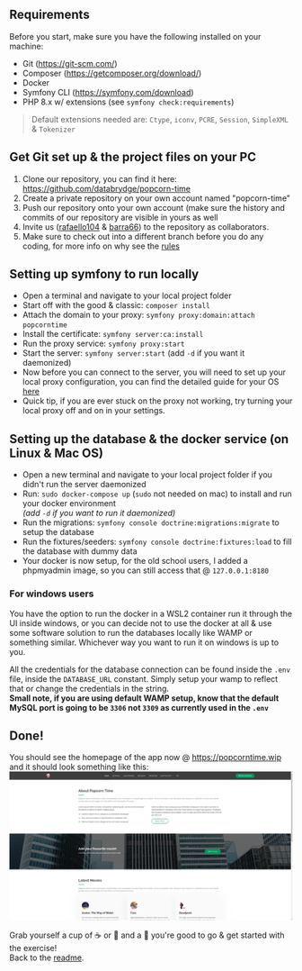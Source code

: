 ## Requirements

Before you start, make sure you have the following installed on your machine:
- Git (https://git-scm.com/)
- Composer (https://getcomposer.org/download/)
- Docker
- Symfony CLI (https://symfony.com/download)
- PHP 8.x w/ extensions (see `symfony check:requirements`)<br/>
> Default extensions needed are:  `Ctype`, `iconv`, `PCRE`, `Session`, `SimpleXML` & `Tokenizer`


## Get Git set up & the project files on your PC
1. Clone our repository, you can find it here: https://github.com/databrydge/popcorn-time
2. Create a private repository on your own account named "popcorn-time"
3. Push our repository onto your own account (make sure the history and commits of our repository are visible in yours as well
4. Invite us ([rafaello104](https://github.com/rafaello104) & [barra66](https://github.com/barra66)) to the repository as collaborators.
5. Make sure to check out into a different branch before you do any coding, for more info on why see the [rules](README.md#assignment-rules-for-submission)


## Setting up symfony to run locally
- Open a terminal and navigate to your local project folder
- Start off with the good & classic: `composer install`
- Attach the domain to your proxy: `symfony proxy:domain:attach popcorntime`
- Install the certificate: `symfony server:ca:install`
- Run the proxy service: `symfony proxy:start`
- Start the server: `symfony server:start` (add `-d` if you want it daemonized)
- Now before you can connect to the server, you will need to set up your local proxy configuration, you can find the detailed guide for your OS [here](https://symfony.com/doc/current/setup/symfony_server.html#setting-up-the-local-proxy)
- Quick tip, if you are ever stuck on the proxy not working, try turning your local proxy off and on in your settings.



## Setting up the database & the docker service (on Linux & Mac OS)

- Open a new terminal and navigate to your local project folder if you didn't run the server daemonized
- Run: `sudo docker-compose up` (`sudo` not needed on mac) to install and run your docker environment <br/>
  *(add `-d` if you want to run it daemonized)*
- Run the migrations: `symfony console doctrine:migrations:migrate` to setup the database
- Run the fixtures/seeders: `symfony console doctrine:fixtures:load` to fill the database with dummy data
- Your docker is now setup, for the old school users, I added a phpmyadmin image, so you can still access that @ `127.0.0.1:8180`

### For windows users
You have the option to run the docker in a WSL2 container run it through the UI inside windows, or you can decide not to use the docker at all & use some software solution to run the databases locally like WAMP or something similar. Whichever way you want to run it on windows is up to you.

All the credentials for the database connection can be found inside the `.env` file, inside the `DATABASE_URL` constant. Simply setup your wamp to reflect that or change the credentials in the string. <br/>
**Small note, if you are using default WAMP setup, know that the default MySQL port is going to be `3306` not `3309` as currently used in the `.env`**


## Done!
You should see the homepage of the app now @ https://popcorntime.wip and it should look something like this:
![Homepage preview screenshot](public/assets/img/homepage.png)


Grab yourself a cup of :coffee: or :tea: and a :cookie: you're good to go & get started with the exercise!<br/>
Back to the [readme](README.md).
